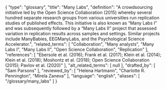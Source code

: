 {
    "type": "glossary",
    "title": "Many Labs",
    "definition": "A crowdsourcing initiative led by the Open Science Collaboration (2015) whereby several hundred separate research groups from various universities run replication studies of published effects. This initiative is also known as “Many Labs I” and was subsequently followed by a “Many Labs II” project that assessed variation in replication results across samples and settings. Similar projects include ManyBabies, EEGManyLabs, and the Psychological Science Accelerator.",
    "related_terms": [
        "Collaboration",
        "Many analysts",
        "Many Labs I",
        "Many Labs II",
        "Open Science Collaboration",
        "Replication"
    ],
    "references": [
        "Ebersole et al. (2016); Frank et al. (2017); Klein et al. (2014); Klein et al. (2018); Moshontz et al. (2018); Open Science Collaboration (2015); Pavlov et al. (2020)"
    ],
    "alt_related_terms": [
        null
    ],
    "drafted_by": [
        "Sam Parsons"
    ],
    "reviewed_by": [
        "Helena Hartmann",
        "Charlotte R. Pennington",
        "Mirela Zaneva"
    ],
    "language": "english",
    "aliases": [
        "/glossary/many_labs"
    ]
}